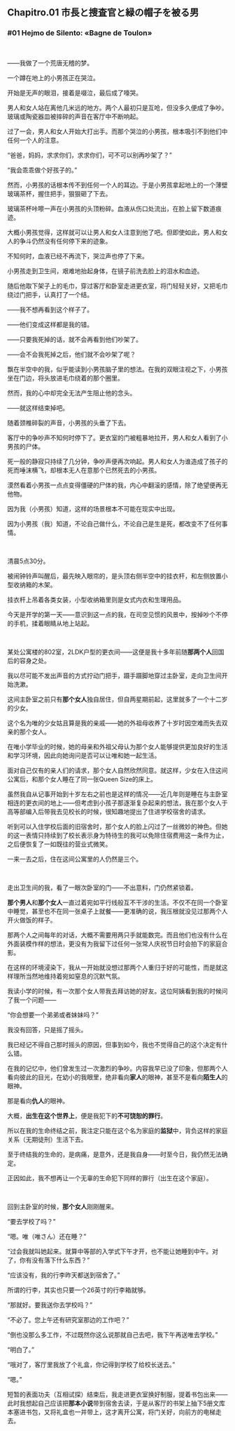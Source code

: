 ## Chapitro.01 市長と捜査官と緑の帽子を被る男

### #01 Hejmo de Silento: «Bagne de Toulon»

&emsp;

——我做了一个荒唐无稽的梦。

一个蹲在地上的小男孩正在哭泣。

开始是无声的眼泪，接着是啜泣，最后成了嚎哭。

男人和女人站在离他几米远的地方。两个人最初只是互呛，但没多久便成了争吵。玻璃或陶瓷器皿被摔碎的声音在客厅中不断响起。

过了一会，男人和女人开始大打出手。而那个哭泣的小男孩，根本吸引不到他们中任何一个人的注意。

“爸爸，妈妈，求求你们，求求你们，可不可以别再吵架了？”

“我会乖乖做个好孩子的。”

然而，小男孩的话根本传不到任何一个人的耳边。于是小男孩拿起地上的一个薄壁玻璃茶杯，握住把手，狠狠砸了下去。

玻璃茶杯咔嚓一声在小男孩的头顶粉碎。血液从伤口处流出，在脸上留下数道痕迹。

大概小男孩觉得，这样就可以让男人和女人注意到他了吧。但即使如此，男人和女人的争斗仍然没有任何停下来的迹象。

不知何时，血液已经不再流下，哭泣声也停了下来。

小男孩走到卫生间，艰难地抬起身体，在镜子前洗去脸上的泪水和血迹。

随后他取下架子上的毛巾，穿过客厅和卧室走进更衣室，将门轻轻关好，又把毛巾绕过门把手，认真打了一个结。

——我不想再看到这个样子了。

——他们变成这样都是我的错。

——只要我死掉的话，就不会再看到他们吵架了。

——会不会我死掉之后，他们就不会吵架了呢？

飘在半空中的我，似乎能读到小男孩脑子里的想法。在我的双眼注视之下，小男孩坐在门边，将头放进毛巾绕着的那个圈里。

然而，我的心中却完全无法产生阻止他的念头。

——就这样结束掉吧。

随着颈椎碎裂的声音，小男孩的头垂了下去。

客厅中的争吵声不知何时停下了。更衣室的门被粗暴地拉开，男人和女人看到了小男孩的尸体。

死一般的静寂只持续了几分钟，争吵声便再次响起。男人和女人为谁造成了孩子的死而唾沫横飞，却根本无人在意那个已然死去的小男孩。

漠然看着小男孩一点点变得僵硬的尸体的我，内心中翻滚的感情，除了绝望便再无他物。

因为我（小男孩）知道，这样的场景根本不可能在现实中出现。

因为小男孩（我）知道，不论自己做什么，不论自己是生是死，都改变不了任何事情。

&emsp;

清晨5点30分。

被闹钟铃声叫醒后，最先映入眼帘的，是头顶右侧半空中的挂衣杆，和左侧放置小型收纳箱的木架。

挂衣杆上吊着各类女装，小型收纳箱里则是女式内衣和生理用品。

今天是开学的第一天——意识到这一点的我，在司空见惯的风景中，按掉吵个不停的手机，揉着眼睛从地上站起。

&emsp;

某处公寓楼的802室，2LDK户型的更衣间——这便是我十多年前随**那两个人**回国后的容身之处。

我以尽可能不发出声音的方式拧动门把手，蹑手蹑脚地穿过主卧室，走向卫生间开始洗漱。

这间主卧室之前只有**那个女人**独自居住，但自两星期前起，这里就多了一个十二岁的少女。

这个名为唯的少女姑且算是我的亲戚——她的外祖母收养了十岁时因空难而失去双亲的那个女人。

在唯小学毕业的时候，她的母亲和外祖父母认为那个女人能够提供更加良好的生活和学习环境，因此向她询问是否可以让唯和她一起生活。

面对自己仅有的亲人们的请求，那个女人自然欣然同意。就这样，少女在入住这间公寓后，和那个女人睡在了同一张Queen Size的床上。

虽然我自从记事开始到十岁左右之前也是这样的情况——近几年则是睡在与主卧室相连的更衣间的地上——但考虑到小孩子那逐渐复杂起来的想法，我在那个女人于高等部编入后带我去见校长的时候，很知趣地提出了住进学校宿舍的请求。

听到可以入住学校后面的旧宿舍时，那个女人的脸上闪过了一丝微妙的神色。但她的这一表情只持续到了校长表示身为特待生的我可以免除住宿费用这一条件为止，之后便恢复了一如既往的营业式微笑。

一来一去之后，住在这间公寓里的人仍然是三个。

&emsp;

走出卫生间的我，看了一眼次卧室的门——不出意料，门仍然紧锁着。

**那个男人**和**那个女人**一直过着宛如平行线般互不干涉的生活。不仅不在同一个卧室中睡觉，甚至也不在同一张桌子上就餐——更准确的说，我压根就没见过那两个人开火做饭的样子。

那两个人之间每年的对话，大概不需要用两只手就能数完。而且他们也没有什么在外面装模作样的想法，更没有为我留下过任何一张常人庆祝节日时会拍下的家庭合影。

在这样的环境浸染下，我从一开始就没想过那两个人重归于好的可能性，而是就这样理所当然地维持着宛如窒息的沉默气氛。

我读小学的时候，有一次那个女人带我去拜访她的好友。这位阿姨看到我的时候问了我一个问题——

“你会想要一个弟弟或者妹妹吗？”

我没有回答，只是摇了摇头。

我已经记不得自己那时摇头的原因，但事到如今，我也不觉得自己的这个决定有什么错。

在我的记忆中，他们曾发生过一次激烈的争吵。内容我早已没了印象，但那两个人看向彼此的目光，在幼小的我眼里，绝非看向**家人**的眼神，甚至不是看向**陌生人**的眼神。

那是看向**仇人**的眼神。

大概，**出生在这个世界上**，便是我犯下的**不可饶恕的罪行**。

所以在我的生命终结之前，我注定只能在这个名为家庭的**监狱**中，背负这样的家庭关系（无期徒刑）生活下去。

至于终结我的生命的，是病痛，是意外，还是我自身——时至今日，我仍然无法确定。

正因如此，我不想再让一个无辜的生命犯下同样的罪行（出生在这个家庭）。

&emsp;

回到主卧室的时候，**那个女人**刚刚醒来。

“要去学校了吗？”

“嗯。唯（唯さん）还在睡？”

“过会我就叫她起来。就算中等部的入学式下午才开，也不能让她睡到中午。对了，你有没有落下什么东西？”

“应该没有，我的行李昨天都送到宿舍了。”

所谓的行李，其实也只要一个26英寸的行李箱就够。

“那就好。要我送你去学校吗？”

“不必了。您上午还有研究室那边的工作吧？”

“倒也没那么多工作，不过既然你这么说那就自己去吧，我下午再送唯去学校。”

“明白了。”

“哦对了，客厅里我放了个礼盒，你记得到学校了给校长送去。”

“嗯。”

短暂的表面功夫（互相试探）结束后，我走进更衣室换好制服，提着书包出来——此时我想起自己应该把**那本小说**带到宿舍去读，于是从客厅的书架上抽下5册文库本塞进书包，又将礼盒也一并带上，这才离开公寓，将门关好，向前方的电梯走去。
